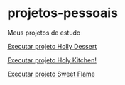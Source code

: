 # projetos-pessoais
 Meus projetos de estudo

<a href="https://nathaliadebona.github.io/projetos-pessoais/holly-dessert/">Executar projeto Holly Dessert</a>

<a href="https://nathaliadebona.github.io/projetos-pessoais/holy-kitchen/">Executar projeto Holy Kitchen!</a>

<a href="https://nathaliadebona.github.io/projetos-pessoais/sweet-flame/">Executar projeto Sweet Flame</a>